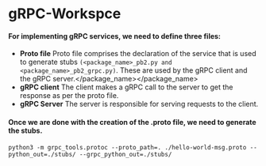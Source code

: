 # gRPC-Workspce
#### For implementing gRPC services, we need to define three files:
- **Proto file** Proto file comprises the declaration of the service that is used to generate stubs `(<package_name>_pb2.py and <package_name>_pb2_grpc.py)`. These are used by the gRPC client and the gRPC server.</package_name></package_name>
- **gRPC client** The client makes a gRPC call to the server to get the response as per the proto file.‍
- **gRPC Server** The server is responsible for serving requests to the client.

#### Once we are done with the creation of the .proto file, we need to generate the stubs.
`````
python3 -m grpc_tools.protoc --proto_path=. ./hello-world-msg.proto --python_out=./stubs/ --grpc_python_out=./stubs/
`````

